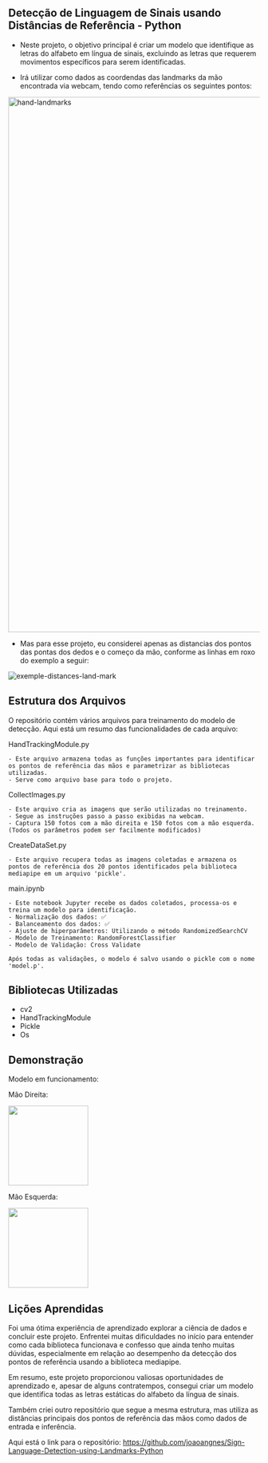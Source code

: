 Detecção de Linguagem de Sinais usando Distâncias de Referência - Python
-
- Neste projeto, o objetivo principal é criar um modelo que identifique as letras do alfabeto em língua de sinais, excluindo as letras que requerem movimentos específicos para serem identificadas.

- Irá utilizar como dados as coordendas das landmarks da mão encontrada via webcam, tendo como referências os seguintes pontos:
<img width="1073" alt="hand-landmarks" src="https://github.com/joaoangnes/Sign-Language-Detection-using-Landmarks-Python/assets/74597614/b57347b6-7a5a-4132-bba2-7761222d9182">

- Mas para esse projeto, eu considerei apenas as distancias dos pontos das pontas dos dedos e o começo da mão, conforme as linhas em roxo do exemplo a seguir:

![exemple-distances-land-mark](https://github.com/joaoangnes/Sign-Language-Detection-using-Distances-Python/assets/74597614/b922d1c5-758f-4a35-9992-21336b977558)

## Estrutura dos Arquivos

O repositório contém vários arquivos para treinamento do modelo de detecção. Aqui está um resumo das funcionalidades de cada arquivo:

HandTrackingModule.py

    - Este arquivo armazena todas as funções importantes para identificar os pontos de referência das mãos e parametrizar as bibliotecas utilizadas.
    - Serve como arquivo base para todo o projeto.

CollectImages.py

    - Este arquivo cria as imagens que serão utilizadas no treinamento.
    - Segue as instruções passo a passo exibidas na webcam.
    - Captura 150 fotos com a mão direita e 150 fotos com a mão esquerda. (Todos os parâmetros podem ser facilmente modificados)

CreateDataSet.py

    - Este arquivo recupera todas as imagens coletadas e armazena os pontos de referência dos 20 pontos identificados pela biblioteca mediapipe em um arquivo 'pickle'.

main.ipynb

    - Este notebook Jupyter recebe os dados coletados, processa-os e treina um modelo para identificação.
    - Normalização dos dados: ✅
    - Balanceamento dos dados: ✅
    - Ajuste de hiperparâmetros: Utilizando o método RandomizedSearchCV
    - Modelo de Treinamento: RandomForestClassifier
    - Modelo de Validação: Cross Validate

    Após todas as validações, o modelo é salvo usando o pickle com o nome 'model.p'.

## Bibliotecas Utilizadas

- cv2
- HandTrackingModule
- Pickle
- Os

## Demonstração

Modelo em funcionamento:

Mão Direita:

<img src="https://github.com/joaoangnes/Sign-Language-Detection-using-Distances-Python/assets/74597614/3beab86a-c345-44bd-ab63-0dd5746e920c" width="160">

Mão Esquerda:

<img src="https://github.com/joaoangnes/Sign-Language-Detection-using-Distances-Python/assets/74597614/c5031f71-09d8-4e3b-a78d-2ae60028f6d0" width="160">

## Lições Aprendidas

Foi uma ótima experiência de aprendizado explorar a ciência de dados e concluir este projeto.
Enfrentei muitas dificuldades no início para entender como cada biblioteca funcionava e confesso que ainda tenho muitas dúvidas, especialmente em relação ao desempenho da detecção dos pontos de referência usando a biblioteca mediapipe.

Em resumo, este projeto proporcionou valiosas oportunidades de aprendizado e, apesar de alguns contratempos, consegui criar um modelo que identifica todas as letras estáticas do alfabeto da língua de sinais.

Também criei outro repositório que segue a mesma estrutura, mas utiliza as distâncias principais dos pontos de referência das mãos como dados de entrada e inferência. 

Aqui está o link para o repositório: https://github.com/joaoangnes/Sign-Language-Detection-using-Landmarks-Python
